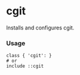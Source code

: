 # cgit

Installs and configures cgit.


### Usage

    class { 'cgit': }
    # or
    include ::cgit
